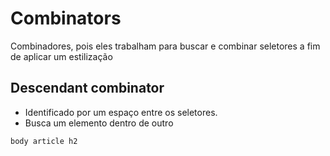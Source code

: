 # Combinators

Combinadores, pois eles trabalham para buscar e combinar seletores a fim de aplicar um estilização

## Descendant combinator

* Identificado por um espaço entre os seletores.
* Busca um elemento dentro de outro

```css
body article h2
```